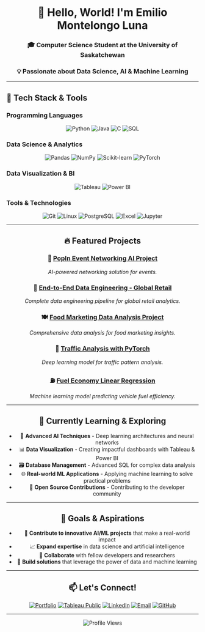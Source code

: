 <div align="center">
  
# 👋 Hello, World! I'm Emilio Montelongo Luna

### 🎓 Computer Science Student at the University of Saskatchewan
### 💡 Passionate about Data Science, AI & Machine Learning


</div>

---

## 🚀 Tech Stack & Tools

### Programming Languages
<div align="center">

![Python](https://img.shields.io/badge/Python-3776AB?style=for-the-badge&logo=python&logoColor=white)
![Java](https://img.shields.io/badge/Java-ED8B00?style=for-the-badge&logo=openjdk&logoColor=white)
![C](https://img.shields.io/badge/C-00599C?style=for-the-badge&logo=c&logoColor=white)
![SQL](https://img.shields.io/badge/SQL-4479A1?style=for-the-badge&logo=postgresql&logoColor=white)

</div>

### Data Science & Analytics
<div align="center">

![Pandas](https://img.shields.io/badge/Pandas-150458?style=for-the-badge&logo=pandas&logoColor=white)
![NumPy](https://img.shields.io/badge/NumPy-013243?style=for-the-badge&logo=numpy&logoColor=white)
![Scikit-learn](https://img.shields.io/badge/Scikit--learn-F7931E?style=for-the-badge&logo=scikit-learn&logoColor=white)
![PyTorch](https://img.shields.io/badge/PyTorch-EE4C2C?style=for-the-badge&logo=pytorch&logoColor=white)

</div>

### Data Visualization & BI
<div align="center">

![Tableau](https://img.shields.io/badge/Tableau-E97627?style=for-the-badge&logo=tableau&logoColor=white)
![Power BI](https://img.shields.io/badge/Power%20BI-F2C811?style=for-the-badge&logo=powerbi&logoColor=black)

</div>

### Tools & Technologies
<div align="center">

![Git](https://img.shields.io/badge/Git-F05032?style=for-the-badge&logo=git&logoColor=white)
![Linux](https://img.shields.io/badge/Linux-FCC624?style=for-the-badge&logo=linux&logoColor=black)
![PostgreSQL](https://img.shields.io/badge/PostgreSQL-316192?style=for-the-badge&logo=postgresql&logoColor=white)
![Excel](https://img.shields.io/badge/Microsoft%20Excel-217346?style=for-the-badge&logo=microsoft-excel&logoColor=white)
![Jupyter](https://img.shields.io/badge/Jupyter-F37626?style=for-the-badge&logo=jupyter&logoColor=white)



---

## 🔥 Featured Projects

### 🤖 [PopIn Event Networking AI Project](https://github.com/EmilioMonteLuna/PopInEventNetworkingAIProj)
*AI-powered networking solution for events.*

### 🏪 [End-to-End Data Engineering - Global Retail](https://github.com/EmilioMonteLuna/End-to-End-DE-Global-Retail)
*Complete data engineering pipeline for global retail analytics.*

### 🍽️ [Food Marketing Data Analysis Project](https://github.com/EmilioMonteLuna/FoodMarketing_DA_Project)
*Comprehensive data analysis for food marketing insights.*

### 🚦 [Traffic Analysis with PyTorch](https://github.com/EmilioMonteLuna/Traffic_Pytorch)
*Deep learning model for traffic pattern analysis.*

### ⛽ [Fuel Economy Linear Regression](https://github.com/EmilioMonteLuna/Fuel_Economy_LinRegression)
*Machine learning model predicting vehicle fuel efficiency.*

---

## 🌱 Currently Learning & Exploring

- 🧠 **Advanced AI Techniques** - Deep learning architectures and neural networks
- 📊 **Data Visualization** - Creating impactful dashboards with Tableau & Power BI
- 🗃️ **Database Management** - Advanced SQL for complex data analysis
- 🌐 **Real-world ML Applications** - Applying machine learning to solve practical problems
- 🔧 **Open Source Contributions** - Contributing to the developer community

---

## 🎯 Goals & Aspirations

- 🚀 **Contribute to innovative AI/ML projects** that make a real-world impact
- 📈 **Expand expertise** in data science and artificial intelligence
- 🤝 **Collaborate** with fellow developers and researchers
- 🌟 **Build solutions** that leverage the power of data and machine learning

---

## 📫 Let's Connect!

<div align="center">

[![Portfolio](https://img.shields.io/badge/Portfolio-FF5722?style=for-the-badge&logo=todoist&logoColor=white)](https://emiliomonteluna.github.io/)
[![Tableau Public](https://img.shields.io/badge/Tableau%20Public-E97627?style=for-the-badge&logo=tableau&logoColor=white)](https://public.tableau.com/app/profile/emilio.montelongo.luna/vizzes)
[![LinkedIn](https://img.shields.io/badge/LinkedIn-0077B5?style=for-the-badge&logo=linkedin&logoColor=white)](https://www.linkedin.com/in/emilio-montelongo-luna/)
[![Email](https://img.shields.io/badge/Email-D14836?style=for-the-badge&logo=gmail&logoColor=white)](mailto:emiliomonteluna@gmail.com)
[![GitHub](https://img.shields.io/badge/GitHub-100000?style=for-the-badge&logo=github&logoColor=white)](https://github.com/EmilioMonteLuna)

</div>

---

<div align="center">



![Profile Views](https://komarev.com/ghpvc/?username=EmilioMonteLuna&color=brightgreen&style=flat-square)

</div>
